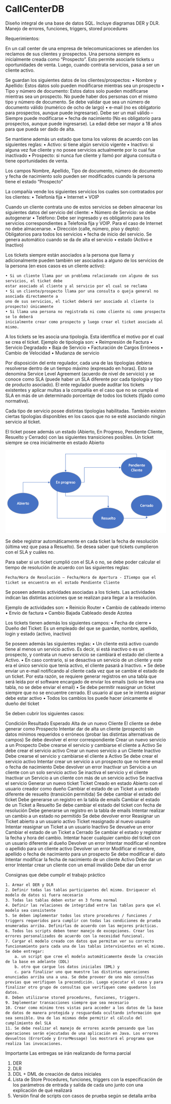 # CallCenterDB
Diseño integral de una base de datos SQL. Incluye diagramas DER y DLR. Manejo de errores, funciones, triggers, stored procedures

Requerimientos:

En un call center de una empresa de telecomunicaciones se atienden los reclamos de sus clientes y prospectos. Una persona siempre es inicialmente creada como “Prospecto”. Esto permite asociarle tickets u oportunidades de venta. Luego, cuando contrata servicios, pasa a ser un cliente activo.

Se guardan los siguientes datos de los clientes/prospectos:
    • Nombre y Apellido: Estos datos solo pueden modificarse mientras sea un prospecto
    • Tipo y número de documento: Estos datos solo pueden modificarse mientras sea un prospecto. No puede haber dos personas con el mismo tipo y número de documento. Se debe validar que sea un número de documento válido (numérico de ocho de largo)
    • e-mail (no es obligatorio para prospectos, aunque puede ingresarse). Debe ser un mail válido – Siempre puede modificarse
    • fecha de nacimiento (No es obligatorio para prospectos, aunque puede ingresarse). La edad debe ser mayor a 18 años para que pueda ser dado de alta.

Se mantiene además un estado que toma los valores de acuerdo con las siguientes reglas:
    • Activo: si tiene algún servicio vigente
    • Inactivo: si alguna vez fue cliente y no posee servicios actualmente por lo cual fue inactivado
    • Prospecto: si nunca fue cliente y llamó por alguna consulta o tiene oportunidades de venta.

Los campos Nombre, Apellido, Tipo de documento, número de documento y fecha de nacimiento solo pueden ser modificados cuando la persona tiene el estado “Prospecto”

La compañía vende los siguientes servicios los cuales son contratados por los clientes:
    • Telefonía fija
    • Internet
    • VOIP

Cuando un cliente contrata uno de estos servicios se deben almacenar los siguientes datos del servicio del cliente:
    • Número de Servicio: se debe autogenerar
    • Teléfono: Debe ser ingresado y es obligatorio para los servicios correspondientes a Telefonía fija y VOIP. Para el caso de Internet no debe almacenarse.
    • Dirección (calle, número, piso y depto): Obligatorios para todos los servicios
    • fecha de inicio del servicio. Se genera automático cuando se da de alta el servicio
    • estado (Activo e Inactivo)

Los tickets siempre están asociados a la persona que llama y adicionalmente pueden también ser asociados a alguno de los servicios de la persona (en esos casos es un cliente activo):

    • Si un cliente llama por un problema relacionado con alguno de sus servicios, el ticket debe
    estar asociado al cliente y al servicio por el cual se reclama
    • Si un cliente/prospecto llama por una consulta o queja general no asociada directamente a
    uno de sus servicios, el ticket deberá ser asociado al cliente (o prospecto) únicamente
    • Si llama una persona no registrada ni como cliente ni como prospecto se lo deberá
    inicialmente crear como prospecto y luego crear el ticket asociado al mismo.

A los tickets se les asocia una tipología. Esta identifica el motivo por el cual se crea el ticket. Ejemplo de tipología son:
    • Reimpresión de Factura
    • Servicio Degradado
    • Baja de Servicio
    • Facturación de Cargos Erróneos
    • Cambio de Velocidad
    • Mudanza de servicio

Por disposición del ente regulador, cada una de las tipologías debiera resolverse dentro de un tiempo máximo (expresado en horas). Esto se denomina Service Level Agreement (acuerdo de nivel
de servicio) y se conoce como SLA (puede haber un SLA diferente por cada tipología y tipo de producto asociado). El ente regulador puede auditar los tickets existentes y aplicar multas a la compañía en el caso que no se cumpla el SLA en más de un determinado porcentaje de todos los tickets (fijado como normativa).

Cada tipo de servicio posee distintas tipologías habilitadas. También existen ciertas tipologías disponibles en los casos que no se esté asociando ningún servicio al ticket.

El ticket posee además un estado (Abierto, En Progreso, Pendiente Cliente, Resuelto y Cerrado) con las siguientes transiciones posibles. Un ticket siempre se crea inicialmente en estado Abierto

![Alt text](image.png)

Se debe registrar automáticamente en cada ticket la fecha de resolución (última vez que pasa a Resuelto). Se desea saber qué tickets cumplieron con el SLA y cuáles no.

Para saber si un ticket cumplió con el SLA o no, se debe poder calcular el tiempo de resolución de acuerdo con las siguientes reglas:

    Fecha/Hora de Resolución – Fecha/Hora de Apertura - ΣTiempo que el ticket se encuentra en el estado Pendiente Cliente

Se poseen además actividades asociadas a los tickets. Las actividades indican las distintas acciones que se realizan para llegar a la resolución.

Ejemplo de actividades son:
    • Reinicio Router
    • Cambio de cableado interno
    • Envío de factura
    • Cambio Bajada Cableado desde Azotea

Los tickets tienen además los siguientes campos:
    • Fecha de cierre
    • Dueño del Ticket: Es un empleado del que se guardan, nombre, apellido, login y estado (activo, inactivo)

Se poseen además las siguientes reglas:
    • Un cliente está activo cuando tiene al menos un servicio activo. Es decir, si está inactivo o es un prospecto, y contrata un nuevo servicio se cambiará el estado del cliente a Activo.
    • En caso contrario, si se desactiva un servicio de un cliente y este era el único servicio que tenía activo, el cliente pasará a Inactivo.
    • Se debe enviar un e-mail notificando al cliente cada vez que se cambie el estado de un ticket. Por esta razón, se requiere generar registros en una tabla que será leída por el software encargado de enviar los emails (solo se llena una tabla, no se debe enviar el email)
    • Se debe permitir reasignar un ticket siempre que no se encuentre cerrado. El usuario al que se le intenta asignar debe estar activo
    • Todos los cambios los puede hacer únicamente el dueño del ticket

Se deben cubrir los siguientes casos:

Condición Resultado Esperado
Alta de un nuevo Cliente El cliente se debe generar como Prospecto
Intentar dar de alta un cliente (prospecto) sin datos mínimos requeridos o erróneos (probar las distintas alternativas de campos)
Se debe devolver el error correspondiente
Crear un nuevo servicio a un Prospecto
Debe crearse el servicio y cambiarse el cliente a Activo
Se debe crear el servicio activo
Crear un nuevo servicio a un Cliente Inactivo
Debe crearse el servicio y cambiarse el cliente a Activo
Se debe crear el servicio activo
Intentar crear un servicio a un prospecto que no tiene email o fecha de nacimiento
Debe devolver un error
Inactivar un Servicio a un cliente con un solo servicio activo
Se inactiva el servicio y el cliente
Inactivar un Servicio a un cliente con más de un servicio activo
Se inactiva el servicio
Generar un nuevo ticket
Ticket Creado en estado Abierto con el usuario creador como dueño
Cambiar el estado de un Ticket a un estado diferente de resuelto (transición permitida)
Se debe cambiar el estado del ticket
Debe generarse un registro en la tabla de emails
Cambiar el estado de un Ticket a Resuelto
Se debe cambiar el estado del ticket con fecha de resolución
Debe generarse un registro en la tabla de emails
Intentar realizar un cambio a un estado no permitido
Se debe devolver error
Reasignar un Ticket abierto a un usuario activo
Ticket reasignado al nuevo usuario
Intentar reasignar un Ticket a un usuario Inactivo
Se devuelve un error
Cambiar el estado de un Ticket a Cerrado
Se cambiar el estado y registrar la fecha y hora del cambio.
Intentar hacer cualquier cambio del ticket con un usuario diferente al dueño
Devolver un error
Intentar modificar el nombre o apellido para un cliente activo
Devolver un error
Modificar el nombre, apellido o fecha de nacimiento para un prospecto
Se debe modificar el dato
Intentar modificar la fecha de nacimiento de un cliente Activo
Debe dar un error
Intentar crear un cliente con un email inválido
Debe dar un error

Consignas que debe cumplir el trabajo práctico

    1. Armar el DER y DLR
    2. Definir todas las tablas participantes del mismo. Enriquecer el modelo de datos si fuera necesario
    3. Todas las tablas deben estar en 3 forma normal
    4. Definir las relaciones de integridad entre las tablas para que el modelo sea consistente
    5. Se deben implementar todos los store procedures / funciones / triggers requeridos para cumplir con todas las condiciones de prueba enumeradas arriba. Definirlas de acuerdo con las mejores prácticas.
    6. Todos los scripts deben tener manejo de excepciones. Crear los errores personalizados de acuerdo con la necesidad funcional.
    7. Cargar el modelo creado con datos que permitan ver su correcto funcionamiento para cada una de las tablas intervinientes en el mismo. Se debe entregar:
        a. un script que cree el modelo automáticamente desde la creación de la base en adelante (DDL)
        b. otro que cargue los datos iniciales (DML) y
        c. para finalizar uno que muestre las distintas operaciones enunciadas arriba una a una. Se debe proveer de uno más consultas previas que verifiquen la precondición. Luego ejecutar el caso y para finalizar otro grupo de consultas que verifiquen como quedaron los datos.
    8. Deben utilizarse stored procedures, funciones, triggers.
    9. Implementar transacciones siempre que sea necesario
    10. Crear como mínimo tres vistas para acceder a los datos de la base de datos de manera protegida y resguardada ocultando información que sea sensible. Una de las mismas debe permitir el cálculo del cumplimiento del SLA
    11. Se debe realizar el manejo de errores acorde pensando que las operaciones serán ejecutadas de una aplicación en Java. Los errores devueltos (ErrorCode y ErrorMessage) los mostrará el programa que realiza las invocaciones.
    
Importante
Las entregas se irán realizando de forma parcial
1) DER
2) DLR
3) DDL + DML de creación de datos iniciales
4) Lista de Store Procedures, funciones, triggers con la especificación de los parámetros de entrada y salida de cada uno junto con una explicación de qué realizará
5) Versión final de scripts con casos de prueba según se detalla arriba